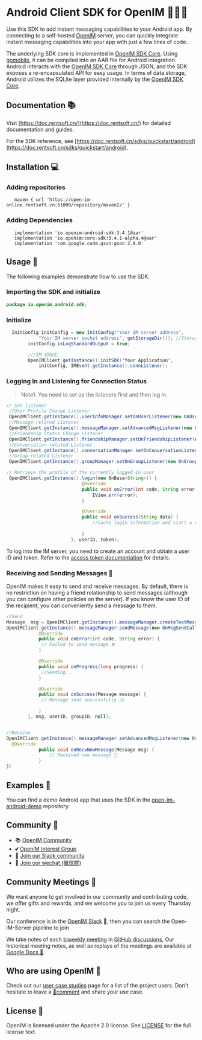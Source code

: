 # Android Client SDK for OpenIM 👨‍💻💬

Use this SDK to add instant messaging capabilities to your Android app. By connecting to a self-hosted [OpenIM](https://www.openim.online/) server, you can quickly integrate instant messaging capabilities into your app with just a few lines of code.


The underlying SDK core is implemented in [OpenIM SDK Core](https://github.com/openimsdk/openim-sdk-core). Using [gomobile](https://github.com/golang/mobile), it can be compiled into an AAR file for Android integration. Android interacts with the [OpenIM SDK Core](https://github.com/openimsdk/openim-sdk-core) through JSON, and the SDK exposes a re-encapsulated API for easy usage. In terms of data storage, Android utilizes the SQLite layer provided internally by the [OpenIM SDK Core](https://github.com/openimsdk/openim-sdk-core).




## Documentation 📚

Visit [https://doc.rentsoft.cn/](https://doc.rentsoft.cn/) for detailed documentation and guides.

For the SDK reference, see [https://doc.rentsoft.cn/sdks/quickstart/android](https://doc.rentsoft.cn/sdks/quickstart/android).

## Installation 💻
### Adding repositories
```
   maven { url 'https://open-im-online.rentsoft.cn:51000/repository/maven2/' }
```
### Adding Dependencies
```
   implementation 'io.openim:android-sdk:3.4.1@aar'
   implementation 'io.openim:core-sdk:3.4.1-alpha.4@aar'
   implementation 'com.google.code.gson:gson:2.9.0'
```
## Usage 🚀

The following examples demonstrate how to use the SDK.
### Importing the SDK and initialize

```java
package io.openim.android.sdk;
```
### Initialize
```java
  InitConfig initConfig = new InitConfig("Your IM server address",
            "Your IM server socket address", getStorageDir()); //Storage path
        initConfig.isLogStandardOutput = true;

        ///IM 初始化
        OpenIMClient.getInstance().initSDK('Your Application',
            initConfig, IMEvent.getInstance().connListener);
```
### Logging In and Listening for Connection Status

> Note1: You need to set up the listeners first and then log in.


```java
// Set listener
 //User Profile Change Listener
 OpenIMClient.getInstance().userInfoManager.setOnUserListener(new OnUserListener() {});
 //Message-related Listener
 OpenIMClient.getInstance().messageManager.setAdvancedMsgListener(new OnAdvanceMsgListener(){}）
 //Friendship Status Change Listener
 OpenIMClient.getInstance().friendshipManager.setOnFriendshipListener(new OnFriendshipListener() {})
 //Conversation-related Listener
 OpenIMClient.getInstance().conversationManager.setOnConversationListener(new OnConversationListener(){})
 //Group-related Listener
 OpenIMClient.getInstance().groupManager.setOnGroupListener(new OnGroupListener(){})

// Retrieve the profile of the currently logged-in user
 OpenIMClient.getInstance().login(new OnBase<String>() {
                            @Override
                            public void onError(int code, String error) {
                                IView.err(error);
                            }

                            @Override
                            public void onSuccess(String data) {
                                //Cache login information and start a delightful chat
                   
                            }
                        }, userID, token);
```

To log into the IM server, you need to create an account and obtain a user ID and token. Refer to the [access token documentation](https://doc.rentsoft.cn/restapi/userManagement/userRegister) for details.

### Receiving and Sending Messages 💬

OpenIM makes it easy to send and receive messages. By default, there is no restriction on having a friend relationship to send messages (although you can configure other policies on the server). If you know the user ID of the recipient, you can conveniently send a message to them.

```java
//Send
Message  msg = OpenIMClient.getInstance().messageManager.createTextMessage("hello openim");
OpenIMClient.getInstance().messageManager.sendMessage(new OnMsgSendCallback() {
            @Override
            public void onError(int code, String error) {
             // Failed to send message ❌
            }

            @Override
            public void onProgress(long progress) {
             //Sending...
            }

            @Override
            public void onSuccess(Message message) {
             // Message sent successfully ✉️	

            }
        }, msg, userID, groupID, null);


//Receive
OpenIMClient.getInstance().messageManager.setAdvancedMsgListener(new OnAdvanceMsgListener(){
  @Override
            public void onRecvNewMessage(Message msg) {
                // Received new message 📨
            }
}）
```

## Examples 🌟

You can find a demo Android app that uses the SDK in the [open-im-android-demo](https://github.com/openimsdk/open-im-android-demo) repository.


## Community :busts_in_silhouette:

- 📚 [OpenIM Community](https://github.com/OpenIMSDK/community)
- 💕 [OpenIM Interest Group](https://github.com/Openim-sigs)
- 🚀 [Join our Slack community](https://join.slack.com/t/openimsdk/shared_invite/zt-22720d66b-o_FvKxMTGXtcnnnHiMqe9Q)
- :eyes: [Join our wechat (微信群)](https://openim-1253691595.cos.ap-nanjing.myqcloud.com/WechatIMG20.jpeg)

## Community Meetings :calendar:

We want anyone to get involved in our community and contributing code, we offer gifts and rewards, and we welcome you to join us every Thursday night.

Our conference is in the [OpenIM Slack](https://join.slack.com/t/openimsdk/shared_invite/zt-22720d66b-o_FvKxMTGXtcnnnHiMqe9Q) 🎯, then you can search the Open-IM-Server pipeline to join

We take notes of each [biweekly meeting](https://github.com/orgs/OpenIMSDK/discussions/categories/meeting) in [GitHub discussions](https://github.com/openimsdk/open-im-server/discussions/categories/meeting), Our historical meeting notes, as well as replays of the meetings are available at [Google Docs :bookmark_tabs:](https://docs.google.com/document/d/1nx8MDpuG74NASx081JcCpxPgDITNTpIIos0DS6Vr9GU/edit?usp=sharing).

## Who are using OpenIM :eyes:

Check out our [user case studies](https://github.com/OpenIMSDK/community/blob/main/ADOPTERS.md) page for a list of the project users. Don't hesitate to leave a [📝comment](https://github.com/openimsdk/open-im-server/issues/379) and share your use case.

## License :page_facing_up:

OpenIM is licensed under the Apache 2.0 license. See [LICENSE](https://github.com/openimsdk/open-im-server/tree/main/LICENSE) for the full license text.
